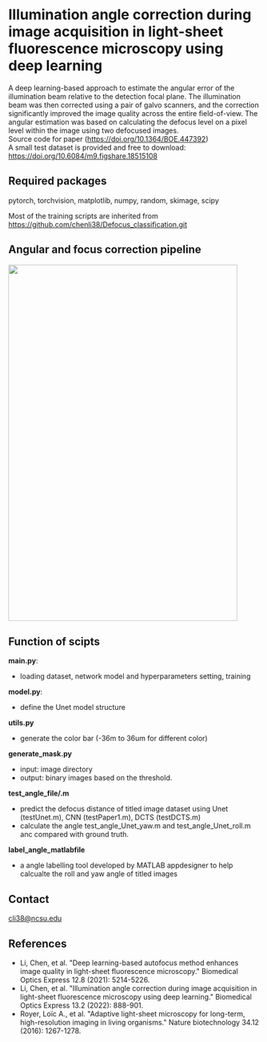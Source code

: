 # Illumination angle correction during image acquisition in light-sheet fluorescence microscopy using deep learning
A deep learning-based approach to estimate the angular error of the illumination beam relative to the detection focal plane. The illumination beam was then corrected using a pair of galvo scanners, and the correction significantly improved the image quality across the entire field-of-view. The angular estimation was based on calculating the defocus level on a pixel level within the image using two defocused images.  
Source code for paper (https://doi.org/10.1364/BOE.447392)  
A small test dataset is provided and free to download: https://doi.org/10.6084/m9.figshare.18515108  

## Required packages
pytorch, torchvision, matplotlib, numpy, random, skimage, scipy 

Most of the training scripts are inherited from https://github.com/chenli38/Defocus_classification.git  
## Angular and focus correction pipeline 
<img src="images/Figure1.png" width="458" height="712">  

## Function of scipts
**main.py**: 
 - loading dataset, network model and hyperparameters setting, training

**model.py**: 
 - define the Unet model structure

**utils.py**
 - generate the color bar (-36m to 36um for different color)

**generate_mask.py**
 - input: image directory
 - output: binary images based on the threshold.

**test_angle_file/.m**
 - predict the defocus distance of titled image dataset using Unet (testUnet.m), CNN (testPaper1.m), DCTS (testDCTS.m)
 - calculate the angle test_angle_Unet_yaw.m and test_angle_Unet_roll.m anc compared with ground truth. 

**label_angle_matlabfile**
 - a angle labelling tool developed by MATLAB appdesigner to help calcualte the roll and yaw angle of titled images

   
## Contact
cli38@ncsu.edu

## References
- Li, Chen, et al. "Deep learning-based autofocus method enhances image quality in light-sheet fluorescence microscopy." Biomedical Optics Express 12.8 (2021): 5214-5226.
- Li, Chen, et al. "Illumination angle correction during image acquisition in light-sheet fluorescence microscopy using deep learning." Biomedical Optics Express 13.2 (2022): 888-901.
- Royer, Loïc A., et al. "Adaptive light-sheet microscopy for long-term, high-resolution imaging in living organisms." Nature biotechnology 34.12 (2016): 1267-1278.
  
